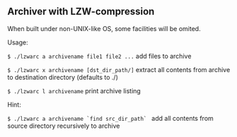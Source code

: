 ## Archiver with LZW-compression

When built under non-UNIX-like OS, some facilities will be omited.

Usage:

`$ ./lzwarc a archivename file1 file2 ...` add files to archive

`$ ./lzwarc x archivename [dst_dir_path/]` extract all contents from archive to destination directory (defaults to ./)

`$ ./lzwarc l archivename` print archive listing

Hint:

``$ ./lzwarc a archivename `find src_dir_path` `` add all contents from source directory recursively to archive

